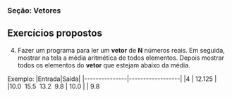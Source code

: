 ### Seção: Vetores
## Exercícios propostos


4) Fazer um programa para ler um **vetor** de **N** números reais. Em seguida, mostrar na tela a média aritmética de todos elementos. Depois mostrar todos os elementos do **vetor** que estejam abaixo da média.

Exemplo:
|Entrada|Saída|
|---------------|------------------|
|4                                         | 12.125   |
|10.0&nbsp; 15.5&nbsp; 13.2&nbsp; 9.8&nbsp;|  10.0 
 |                                         |    9.8